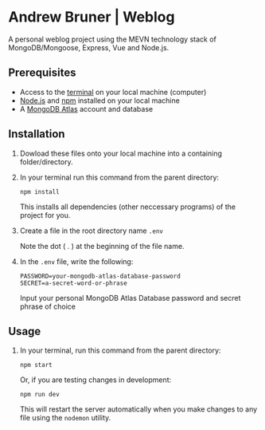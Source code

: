 # Andrew Bruner | Weblog
A personal weblog project using the MEVN technology stack of MongoDB/Mongoose, Express, Vue and Node.js.

## Prerequisites	

- Access to the [terminal](https://developer.mozilla.org/en-US/docs/Learn/Tools_and_testing/Understanding_client-side_tools/Command_line#Welcome_to_the_terminal) on your local machine (computer)	
- [Node.js](https://nodejs.org) and [npm](https://npmjs.com) installed on your local machine	
- A [MongoDB Atlas](https://www.mongodb.com/cloud/atlas) account and database	

## Installation	

1. Dowload these files onto your local machine into a containing folder/directory.	

2. In your terminal run this command from the parent directory:	

    ```	
   npm install	
    ``` 	

    This installs all dependencies (other neccessary programs) of the project for you.	

3. Create a file in the root directory name `.env`	

   Note the dot ( . ) at the beginning of the file name.	

4. In the `.env` file, write the following:	

    ```	
    PASSWORD=your-mongodb-atlas-database-password	
    SECRET=a-secret-word-or-phrase	
    ```	

    Input your personal MongoDB Atlas Database password and secret phrase of choice	

## Usage	

1. In your terminal, run this command from the parent directory:	

    ```	
    npm start	
    ```	

    Or, if you are testing changes in development:	

    ```	
    npm run dev	
    ```	

    This will restart the server automatically when you make changes to any file using the `nodemon` utility.
